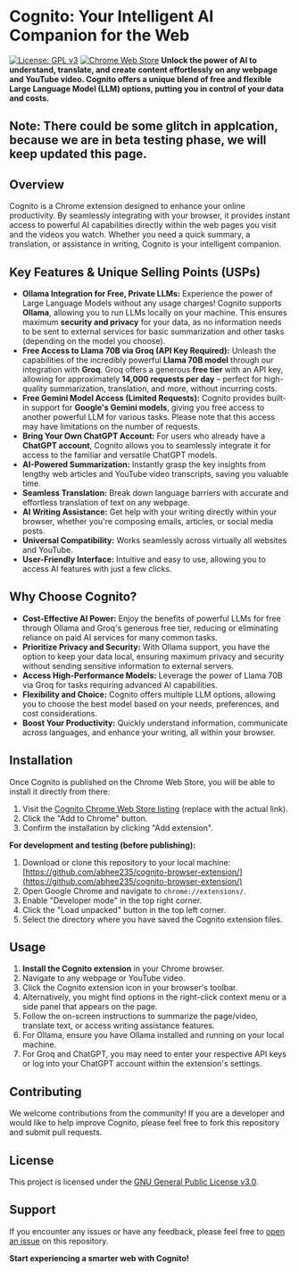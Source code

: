 # Cognito: Your Intelligent AI Companion for the Web

[![License: GPL v3](https://img.shields.io/badge/License-GPLv3-blue.svg)](https://www.gnu.org/licenses/gpl-3.0)
[![Chrome Web Store](https://img.shields.io/badge/Chrome%20Web%20Store-Coming%20Soon-blue)](https://chrome.google.com/webstore/detail/YOUR_EXTENSION_ID) **Unlock the power of AI to understand, translate, and create content effortlessly on any webpage and YouTube video. Cognito offers a unique blend of free and flexible Large Language Model (LLM) options, putting you in control of your data and costs.**

## Note: There could be some glitch in applcation, because we are in beta testing phase, we will keep updated this page.

## Overview

Cognito is a Chrome extension designed to enhance your online productivity. By seamlessly integrating with your browser, it provides instant access to powerful AI capabilities directly within the web pages you visit and the videos you watch. Whether you need a quick summary, a translation, or assistance in writing, Cognito is your intelligent companion.

## Key Features & Unique Selling Points (USPs)

* **Ollama Integration for Free, Private LLMs:** Experience the power of Large Language Models without any usage charges! Cognito supports **Ollama**, allowing you to run LLMs locally on your machine. This ensures maximum **security and privacy** for your data, as no information needs to be sent to external services for basic summarization and other tasks (depending on the model you choose).
* **Free Access to Llama 70B via Groq (API Key Required):** Unleash the capabilities of the incredibly powerful **Llama 70B model** through our integration with **Groq**. Groq offers a generous **free tier** with an API key, allowing for approximately **14,000 requests per day** – perfect for high-quality summarization, translation, and more, without incurring costs.
* **Free Gemini Model Access (Limited Requests):** Cognito provides built-in support for **Google's Gemini models**, giving you free access to another powerful LLM for various tasks. Please note that this access may have limitations on the number of requests.
* **Bring Your Own ChatGPT Account:** For users who already have a **ChatGPT account**, Cognito allows you to seamlessly integrate it for access to the familiar and versatile ChatGPT models.
* **AI-Powered Summarization:** Instantly grasp the key insights from lengthy web articles and YouTube video transcripts, saving you valuable time.
* **Seamless Translation:** Break down language barriers with accurate and effortless translation of text on any webpage.
* **AI Writing Assistance:** Get help with your writing directly within your browser, whether you're composing emails, articles, or social media posts.
* **Universal Compatibility:** Works seamlessly across virtually all websites and YouTube.
* **User-Friendly Interface:** Intuitive and easy to use, allowing you to access AI features with just a few clicks.

## Why Choose Cognito?

* **Cost-Effective AI Power:** Enjoy the benefits of powerful LLMs for free through Ollama and Groq's generous free tier, reducing or eliminating reliance on paid AI services for many common tasks.
* **Prioritize Privacy and Security:** With Ollama support, you have the option to keep your data local, ensuring maximum privacy and security without sending sensitive information to external servers.
* **Access High-Performance Models:** Leverage the power of Llama 70B via Groq for tasks requiring advanced AI capabilities.
* **Flexibility and Choice:** Cognito offers multiple LLM options, allowing you to choose the best model based on your needs, preferences, and cost considerations.
* **Boost Your Productivity:** Quickly understand information, communicate across languages, and enhance your writing, all within your browser.

## Installation

Once Cognito is published on the Chrome Web Store, you will be able to install it directly from there:

1.  Visit the [Cognito Chrome Web Store listing](https://chrome.google.com/webstore/detail/YOUR_EXTENSION_ID) (replace with the actual link).
2.  Click the "Add to Chrome" button.
3.  Confirm the installation by clicking "Add extension".

**For development and testing (before publishing):**

1.  Download or clone this repository to your local machine: [https://github.com/abhee235/cognito-browser-extension/](https://github.com/abhee235/cognito-browser-extension/)
2.  Open Google Chrome and navigate to `chrome://extensions/`.
3.  Enable "Developer mode" in the top right corner.
4.  Click the "Load unpacked" button in the top left corner.
5.  Select the directory where you have saved the Cognito extension files.

## Usage

1.  **Install the Cognito extension** in your Chrome browser.
2.  Navigate to any webpage or YouTube video.
3.  Click the Cognito extension icon in your browser's toolbar.
4.  Alternatively, you might find options in the right-click context menu or a side panel that appears on the page.
5.  Follow the on-screen instructions to summarize the page/video, translate text, or access writing assistance features.
6.  For Ollama, ensure you have Ollama installed and running on your local machine.
7.  For Groq and ChatGPT, you may need to enter your respective API keys or log into your ChatGPT account within the extension's settings.

## Contributing

We welcome contributions from the community! If you are a developer and would like to help improve Cognito, please feel free to fork this repository and submit pull requests.

## License

This project is licensed under the [GNU General Public License v3.0](https://www.gnu.org/licenses/gpl-3.0).

## Support

If you encounter any issues or have any feedback, please feel free to [open an issue](https://github.com/abhee235/cognito-browser-extension/issues) on this repository.

**Start experiencing a smarter web with Cognito!**
